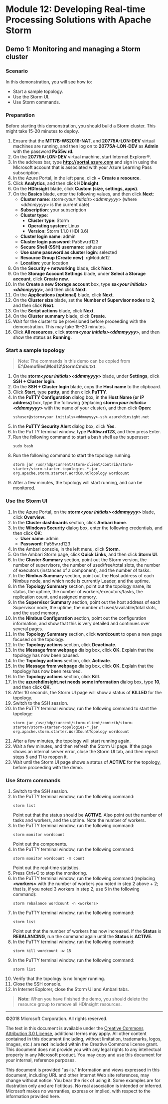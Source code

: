 # Module 12: Developing Real-time Processing Solutions with Apache Storm

## Demo 1: Monitoring and managing a Storm cluster 

### Scenario

In this demonstration, you will see how to:
-  Start a sample topology.
-  Use the Storm UI.
-  Use Storm commands.

### Preparation

Before starting this demonstration, you should build a Storm cluster. This might take 15-20 minutes to deploy.
1.  Ensure that the **MT17B-WS2016-NAT**, and **20775A-LON-DEV** virtual machines are running, and then log on to **20775A-LON-DEV** as **Admin** with the password **Pa55w.rd**.
2.  On the **20775A-LON-DEV** virtual machine, start Internet Explorer®.
3.  In the address bar, type **http://portal.azure.com** and sign in using the Microsoft account that is associated with your Azure Learning Pass subscription.
4.  In the Azure Portal, in the left pane, click **+ Create a resource**.
5.  Click **Analytics**, and then click **HDInsight**.
6.  On the **HDInsight** blade, click **Custom (size, settings, apps)**.
7.  On the **Basics** blade, enter the following values, and then click **Next**:
    -  **Cluster name**: storm\<*your initials\>\<ddmmyyyy*\> (where \<*ddmmyyyy*\> is the current date)
    -  **Subscription**: your subscription
    -  **Cluster type**:
        -  **Cluster type**: Storm
        -  **Operating system**: Linux
        -  **Version**: Storm 1.1.0 (HDI 3.6)
    -  **Cluster login name**: admin
    -  **Cluster login password**: Pa55w.rd123
    -  **Secure Shell (SSH) username**: sshuser
    -  **Use same password as cluster login**: selected
    -  **Resource Group (Create new)**: rgModule12
    -  **Location**: your location
8.  On the **Security + networking** blade, click **Next**.
9.  On the **Storage Account Settings** blade, under **Select a Storage account**, click **Create new**.
10. In the **Create a new Storage account** box, type **sa\<*your initials\>\<ddmmyyyy*\>**, and then click **Next**.
11. On the **Applications (optional)** blade, click **Next**.
12. On the **Cluster size** blade, set the **Number of Supervisor nodes** to **2**, and then click **Next**.
13. On the **Script actions** blade, click **Next**. 
14. On the **Cluster summary** blade, click **Create**.
15. Wait for the cluster to be provisioned before proceeding with the demonstration. This may take 15–20 minutes.
16. Click **All resources**, click **storm\<*your initials\>\<ddmmyyyy*\>**, and then show the status as **Running**.

### Start a sample topology
>Note: The commands in this demo can be copied from **E:\\Demofiles\\Mod12\\StormCmds.txt**.

1.  On the **storm\<*your initials\>\<ddmmyyyy*\>** blade, under **Settings**, click **SSH + Cluster login**.
2.  On the **SSH + Cluster login** blade, copy the **Host name** to the clipboard.
3.  Click **Start**, type **putty**, and then click **PuTTY**.
4.  In the **PuTTY Configuration** dialog box, in the **Host Name (or IP address)** box, type the following (replacing **storm\<*your initials\>\<ddmmyyyy*\>** with the name of your cluster), and then click **Open**:
    ````
    sshuser@storm<your initials><ddmmyyyy>-ssh.azurehdinsight.net
    ````
5.  In the **PuTTY Security Alert** dialog box, click **Yes**.
6.  In the PuTTY terminal window, type **Pa55w.rd123**, and then press Enter.
7.  Run the following command to start a bash shell as the superuser:
    ````
    sudo bash
    ````
8.  Run the following command to start the topology running:
    ````
    storm jar /usr/hdp/current/storm-client/contrib/storm-starter/storm-starter-topologies-*.jar org.apache.storm.starter.WordCountTopology wordcount
    ````
9.  After a few minutes, the topology will start running, and can be monitored.

### Use the Storm UI
1.  In the Azure Portal, on the **storm\<*your initials\>\<ddmmyyyy*\>** blade, click **Overview**.
2.  In the **Cluster dashboards** section, click **Ambari home**.
3.  In the **Windows Security** dialog box, enter the following credentials, and then click **OK**:
    -  **User name**: admin
    -  **Password**: Pa55w.rd123
4.  In the Ambari console, in the left menu, click **Storm**.
5.  On the Ambari Storm page, click **Quick Links**, and then click **Storm UI**.
6.  In the **Cluster Summary** section, point out the Storm version, the number of supervisors, the number of used/free/total slots, the number of executors (instances of a component), and the number of tasks.
7.  In the **Nimbus Summary** section, point out the Host address of each Nimbus node, and which node is currently Leader, and the uptime.
8.  In the **Topology Summary** section, point out the topology name, its status, the uptime, the number of workers/executors/tasks, the replication count, and assigned memory.
9.  In the **Supervisor Summary** section, point out the host address of each Supervisor node, the uptime, the number of used/available/total slots, and the used memory.
10. In the **Nimbus Configuration** section, point out the configuration information, and show that this is very detailed and continues over several pages.
11. In the **Topology Summary** section, click **wordcount** to open a new page focused on the topology.
12. In the **Topology actions** section, click **Deactivate**.
13. In the **Message from webpage** dialog box, click **OK**.
Explain that the topology has now been paused.
14. In the **Topology actions** section, click **Activate**.
15. In the **Message from webpage** dialog box, click **OK**.
Explain that the topology has now been resumed.
16. In the **Topology actions** section, click **Kill**.
17. In the **azurehdinsight.net needs some information** dialog box, type **10**, and then click **OK**.
18. After 10 seconds, the Storm UI page will show a status of **KILLED** for the topology.
19. Switch to the SSH session.
20. In the PuTTY terminal window, run the following command to start the topology:
    ````
    storm jar /usr/hdp/current/storm-client/contrib/storm-starter/storm-starter-topologies-*.jar org.apache.storm.starter.WordCountTopology wordcount
    ````
21. After a few minutes, the topology will start running again.
22. Wait a few minutes, and then refresh the Storm UI page. If the page shows an internal server error, close the Storm UI tab, and then repeat steps 5 and 11 to reopen it.
23. Wait until the Storm UI page shows a status of **ACTIVE** for the topology, before proceeding with the demo.

### Use Storm commands
1.  Switch to the SSH session.
2.  In the PuTTY terminal window, run the following command:
    ````
    storm list
    ````
    Point out that the status should be **ACTIVE**. Also point out the number of tasks and workers, and the uptime. Note the number of workers.
3.  In the PuTTY terminal window, run the following command:
    ````
    storm monitor wordcount
    ````
    Point out the components.
4.  In the PuTTY terminal window, run the following command:
    ````
    storm monitor wordcount -m count
    ````
    Point out the real-time statistics.
5.  Press Ctrl+C to stop the monitoring.
6.  In the PuTTY terminal window, run the following command (replacing **\<workers\>** with the number of workers you noted in step 2 above + 2; that is, if you noted 3 workers in step 2, use 5 in the following command):
    ````
    storm rebalance wordcount -n <workers>
    ````
7.  In the PuTTY terminal window, run the following command:
    ````
    storm list
    ````
    Point out that the number of workers has now increased. If the **Status** is **REBALANCING**, run the command again until the **Status** is **ACTIVE**.
8.  In the PuTTY terminal window, run the following command:
    ````
    storm kill wordcount -w 15
    ````
9.  In the PuTTY terminal window, run the following command:
    ````
    storm list
    ````
10. Verify that the topology is no longer running.
11. Close the SSH console.
12. In Internet Explorer, close the Storm UI and Ambari tabs.

>**Note**: When you have finished the demo, you should delete the resource group to remove all HDInsight resources.

---

©2018 Microsoft Corporation. All rights reserved.

The text in this document is available under the [Creative Commons Attribution 3.0 License](https://creativecommons.org/licenses/by/3.0/legalcode), additional terms may apply. All other content contained in this document (including, without limitation, trademarks, logos, images, etc.) are **not** included within the Creative Commons license grant. This document does not provide you with any legal rights to any intellectual property in any Microsoft product. You may copy and use this document for your internal, reference purposes.

This document is provided "as-is." Information and views expressed in this document, including URL and other Internet Web site references, may change without notice. You bear the risk of using it. Some examples are for illustration only and are fictitious. No real association is intended or inferred. Microsoft makes no warranties, express or implied, with respect to the information provided here.
